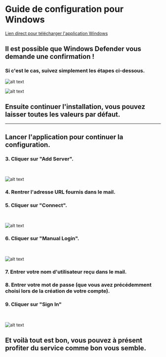 # Guide de configuration pour Windows

[Lien direct pour télécharger l'application Windows](https://github.com/jellyfin/jellyfin-media-player/releases/download/v1.8.1/JellyfinMediaPlayer-1.8.1-windows-x64.exe)

## Il est possible que Windows Defender vous demande une confirmation !
### Si c'est le cas, suivez simplement les étapes ci-dessous.

![alt text](https://u.lot.moe/SI18.png "")

![alt text](https://u.lot.moe/k54u.png "")

## Ensuite continuer l'installation, vous pouvez laisser toutes les valeurs par défaut.
---

## Lancer l'application pour continuer la configuration.
### 3. Cliquer sur "Add Server".
<br>

![alt text](https://u.lot.moe/H4xS.png "")

### 4. Rentrer l'adresse URL fournis dans le mail.
### 5. Cliquer sur "Connect".
<br>

![alt text](https://u.lot.moe/kftm.png "")

### 6. Cliquer sur "Manual Login".

<br>

![alt text](https://u.lot.moe/unfx.png "")

### 7. Entrer votre nom d'utilisateur reçu dans le mail.
### 8. Entrer votre mot de passe (que vous avez précédemment choisi lors de la création de votre compte).
### 9. Cliquer sur "Sign In"
<br>

![alt text](https://u.lot.moe/aCQk.png "")

## Et voilà tout est bon, vous pouvez à présent profiter du service comme bon vous semble.